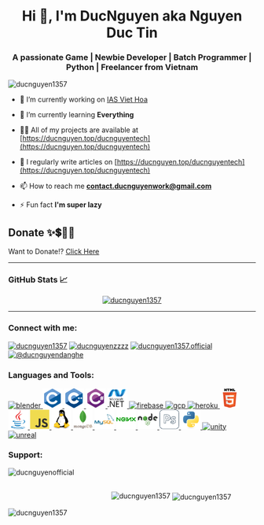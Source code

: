 <h1 align="center">Hi 👋, I'm DucNguyen aka Nguyen Duc Tin</h1>
<h3 align="center">A passionate Game | Newbie Developer | Batch Programmer | Python | Freelancer from Vietnam</h3>

<p align="left"> <img src="https://komarev.com/ghpvc/?username=ducnguyen1357&label=Profile%20views&color=0e75b6&style=flat" alt="ducnguyen1357" /> </p>


- 🔭 I’m currently working on [IAS Viet Hoa](https://github.com/DucNguyen1357/IDM-Activation-Script-Viet-Hoa)

- 🌱 I’m currently learning **Everything**

- 👨‍💻 All of my projects are available at [https://ducnguyen.top/ducnguyentech](https://ducnguyen.top/ducnguyentech)

- 📝 I regularly write articles on [https://ducnguyen.top/ducnguyentech](https://ducnguyen.top/ducnguyentech)

- 📫 How to reach me **contact.ducnguyenwork@gmail.com**

- ⚡ Fun fact **I'm super lazy**

## Donate ✨💲🤝💖

Want to Donate!? [Click Here](https://ducnguyen1357.github.io/ducnguyen1357/DONATE)

------------------------------------------------------
<h3 align="left">GitHub Stats 📈</h3>
<p align="center"> <a href="https://github.com/ryo-ma/github-profile-trophy"><img src="https://github-profile-trophy.vercel.app/?username=ducnguyen1357" alt="ducnguyen1357" /></a> </p>

------------------------------------------------------
<h3 align="left">Connect with me:</h3>
<p align="left">
<a href="https://twitter.com/ducnguyen1357" target="blank"><img align="center" src="https://raw.githubusercontent.com/rahuldkjain/github-profile-readme-generator/master/src/images/icons/Social/twitter.svg" alt="ducnguyen1357" height="30" width="40" /></a>
<a href="https://fb.com/ducnguyenzzzz" target="blank"><img align="center" src="https://raw.githubusercontent.com/rahuldkjain/github-profile-readme-generator/master/src/images/icons/Social/facebook.svg" alt="ducnguyenzzzz" height="30" width="40" /></a>
<a href="https://instagram.com/ducnguyen1357.official" target="blank"><img align="center" src="https://raw.githubusercontent.com/rahuldkjain/github-profile-readme-generator/master/src/images/icons/Social/instagram.svg" alt="ducnguyen1357.official" height="30" width="40" /></a>
<a href="https://www.youtube.com/c/@ducnguyendanghe" target="blank"><img align="center" src="https://raw.githubusercontent.com/rahuldkjain/github-profile-readme-generator/master/src/images/icons/Social/youtube.svg" alt="@ducnguyendanghe" height="30" width="40" /></a>
</p>

<h3 align="left">Languages and Tools:</h3>
<p align="left"> <a href="https://www.blender.org/" target="_blank" rel="noreferrer"> <img src="https://download.blender.org/branding/community/blender_community_badge_white.svg" alt="blender" width="40" height="40"/> </a> <a href="https://www.cprogramming.com/" target="_blank" rel="noreferrer"> <img src="https://raw.githubusercontent.com/devicons/devicon/master/icons/c/c-original.svg" alt="c" width="40" height="40"/> </a> <a href="https://www.w3schools.com/cpp/" target="_blank" rel="noreferrer"> <img src="https://raw.githubusercontent.com/devicons/devicon/master/icons/cplusplus/cplusplus-original.svg" alt="cplusplus" width="40" height="40"/> </a> <a href="https://www.w3schools.com/cs/" target="_blank" rel="noreferrer"> <img src="https://raw.githubusercontent.com/devicons/devicon/master/icons/csharp/csharp-original.svg" alt="csharp" width="40" height="40"/> </a> <a href="https://dotnet.microsoft.com/" target="_blank" rel="noreferrer"> <img src="https://raw.githubusercontent.com/devicons/devicon/master/icons/dot-net/dot-net-original-wordmark.svg" alt="dotnet" width="40" height="40"/> </a> <a href="https://firebase.google.com/" target="_blank" rel="noreferrer"> <img src="https://www.vectorlogo.zone/logos/firebase/firebase-icon.svg" alt="firebase" width="40" height="40"/> </a> <a href="https://cloud.google.com" target="_blank" rel="noreferrer"> <img src="https://www.vectorlogo.zone/logos/google_cloud/google_cloud-icon.svg" alt="gcp" width="40" height="40"/> </a> <a href="https://heroku.com" target="_blank" rel="noreferrer"> <img src="https://www.vectorlogo.zone/logos/heroku/heroku-icon.svg" alt="heroku" width="40" height="40"/> </a> <a href="https://www.w3.org/html/" target="_blank" rel="noreferrer"> <img src="https://raw.githubusercontent.com/devicons/devicon/master/icons/html5/html5-original-wordmark.svg" alt="html5" width="40" height="40"/> </a> <a href="https://www.java.com" target="_blank" rel="noreferrer"> <img src="https://raw.githubusercontent.com/devicons/devicon/master/icons/java/java-original.svg" alt="java" width="40" height="40"/> </a> <a href="https://developer.mozilla.org/en-US/docs/Web/JavaScript" target="_blank" rel="noreferrer"> <img src="https://raw.githubusercontent.com/devicons/devicon/master/icons/javascript/javascript-original.svg" alt="javascript" width="40" height="40"/> </a> <a href="https://www.linux.org/" target="_blank" rel="noreferrer"> <img src="https://raw.githubusercontent.com/devicons/devicon/master/icons/linux/linux-original.svg" alt="linux" width="40" height="40"/> </a> <a href="https://www.mongodb.com/" target="_blank" rel="noreferrer"> <img src="https://raw.githubusercontent.com/devicons/devicon/master/icons/mongodb/mongodb-original-wordmark.svg" alt="mongodb" width="40" height="40"/> </a> <a href="https://www.mysql.com/" target="_blank" rel="noreferrer"> <img src="https://raw.githubusercontent.com/devicons/devicon/master/icons/mysql/mysql-original-wordmark.svg" alt="mysql" width="40" height="40"/> </a> <a href="https://www.nginx.com" target="_blank" rel="noreferrer"> <img src="https://raw.githubusercontent.com/devicons/devicon/master/icons/nginx/nginx-original.svg" alt="nginx" width="40" height="40"/> </a> <a href="https://nodejs.org" target="_blank" rel="noreferrer"> <img src="https://raw.githubusercontent.com/devicons/devicon/master/icons/nodejs/nodejs-original-wordmark.svg" alt="nodejs" width="40" height="40"/> </a> <a href="https://www.photoshop.com/en" target="_blank" rel="noreferrer"> <img src="https://raw.githubusercontent.com/devicons/devicon/master/icons/photoshop/photoshop-line.svg" alt="photoshop" width="40" height="40"/> </a> <a href="https://www.python.org" target="_blank" rel="noreferrer"> <img src="https://raw.githubusercontent.com/devicons/devicon/master/icons/python/python-original.svg" alt="python" width="40" height="40"/> </a> <a href="https://unity.com/" target="_blank" rel="noreferrer"> <img src="https://www.vectorlogo.zone/logos/unity3d/unity3d-icon.svg" alt="unity" width="40" height="40"/> </a> <a href="https://unrealengine.com/" target="_blank" rel="noreferrer"> <img src="https://raw.githubusercontent.com/kenangundogan/fontisto/036b7eca71aab1bef8e6a0518f7329f13ed62f6b/icons/svg/brand/unreal-engine.svg" alt="unreal" width="40" height="40"/> </a> </p>

<h3 align="left">Support:</h3>
<p><a href="https://ko-fi.com/ducnguyenofficial"> <img align="left" src="https://cdn.ko-fi.com/cdn/kofi3.png?v=3" height="50" width="210" alt="ducnguyenofficial" /></a></p><br><br>

<p><img align="left" src="https://github-readme-stats.vercel.app/api/top-langs?username=ducnguyen1357&show_icons=true&locale=en&layout=compact" alt="ducnguyen1357" /></p>

<p>&nbsp;<img align="center" src="https://github-readme-stats.vercel.app/api?username=ducnguyen1357&show_icons=true&locale=en" alt="ducnguyen1357" /></p>

<p><img align="center" src="https://github-readme-streak-stats.herokuapp.com/?user=ducnguyen1357&" alt="ducnguyen1357" /></p>
